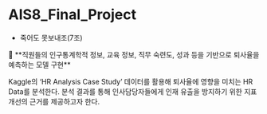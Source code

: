 # AIS8_Final_Project
- 죽어도 못보내조(7조)

<aside>
📌 **직원들의 인구통계학적 정보, 교육 정보, 직무 숙련도, 성과 등을 기반으로 퇴사율을 예측하는 모델 구현**

Kaggle의 ‘HR Analysis Case Study’ 데이터를 활용해 퇴사율에 영향을 미치는 HR Data를 분석한다. 분석 결과를 통해 인사담당자들에게 인재 유출을 방지하기 위한 지표 개선의 근거를 제공하고자 한다.

</aside>
